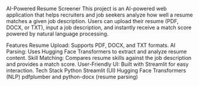 AI-Powered Resume Screener
This project is an AI-powered web application that helps recruiters and job seekers analyze how well a resume matches a given job description. Users can upload their resume (PDF, DOCX, or TXT), input a job description, and instantly receive a match score powered by natural language processing.

Features
Resume Upload: Supports PDF, DOCX, and TXT formats.
AI Parsing: Uses Hugging Face Transformers to extract and analyze resume content.
Skill Matching: Compares resume skills against the job description and provides a match score.
User-Friendly UI: Built with Streamlit for easy interaction.
Tech Stack
Python
Streamlit (UI)
Hugging Face Transformers (NLP)
pdfplumber and python-docx (resume parsing)

